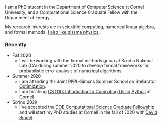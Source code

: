 I am  a PhD student in the Department of Computer Science at Cornell University, and a Computational Science Graduate Fellow with the Department of Energy. 

My research interests are in scientific computing, numerical linear algebra, and formal methods. [I also like plasma physics](http://www.cs.cornell.edu/~bindel//blurbs/stellarator.html). 

### Recently

+ Fall 2020
  - I will be working with the formal methods group at Sandia National Lab (CA) during summer 2020 to develop formal frameworks for probabilistic error analysis of numerical algorithms. 
+ Summer 2020
  - I am attending the [Joint PPPL-Simons Summer School on Stellarator Optimization](https://hiddensymmetries.princeton.edu/summer-school/summer-school-2020/overview).
  - I am teaching [CS 1110: Introduction to Computing Using Python](https://classes.cornell.edu/browse/roster/SU20/class/CS/1110) at Cornell
+ Spring 2020
  - I've accepted the [DOE Computational Science Graduate Fellowship](https://www.krellinst.org/csgf/) and will start my PhD studies at Cornell in the fall of 2020 with [David Bindel](http://www.cs.cornell.edu/~bindel/).

